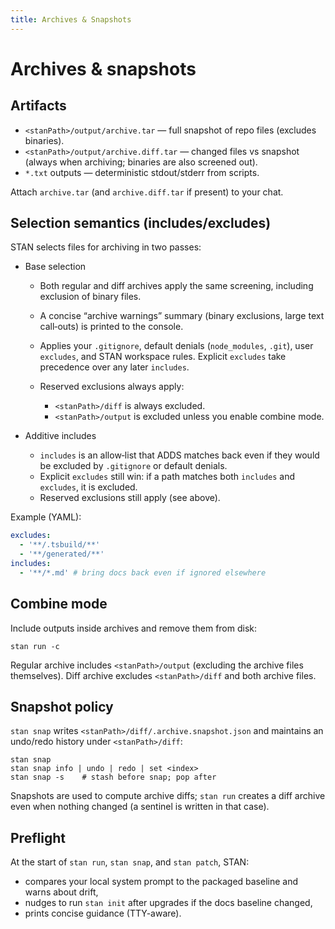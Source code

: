 ```yaml
---
title: Archives & Snapshots
---
```


# Archives & snapshots

## Artifacts

- `<stanPath>/output/archive.tar` — full snapshot of repo files (excludes binaries).
- `<stanPath>/output/archive.diff.tar` — changed files vs snapshot (always when archiving; binaries are also screened out).
- `*.txt` outputs — deterministic stdout/stderr from scripts.

Attach `archive.tar` (and `archive.diff.tar` if present) to your chat.

## Selection semantics (includes/excludes)

STAN selects files for archiving in two passes:

- Base selection
  - Both regular and diff archives apply the same screening, including exclusion of binary files.
  - A concise “archive warnings” summary (binary exclusions, large text call‑outs) is printed to the console.

  - Applies your `.gitignore`, default denials (`node_modules`, `.git`),
    user `excludes`, and STAN workspace rules. Explicit `excludes` take precedence
    over any later `includes`.
  - Reserved exclusions always apply:
    - `<stanPath>/diff` is always excluded.
    - `<stanPath>/output` is excluded unless you enable combine mode.

- Additive includes
  - `includes` is an allow‑list that ADDS matches back even if they would be
    excluded by `.gitignore` or default denials.
  - Explicit `excludes` still win: if a path matches both `includes` and `excludes`,
    it is excluded.
  - Reserved exclusions still apply (see above).

Example (YAML):

```yaml
excludes:
  - '**/.tsbuild/**'
  - '**/generated/**'
includes:
  - '**/*.md' # bring docs back even if ignored elsewhere
```

## Combine mode

Include outputs inside archives and remove them from disk:

```
stan run -c
```

Regular archive includes `<stanPath>/output` (excluding the archive files themselves).
Diff archive excludes `<stanPath>/diff` and both archive files.

## Snapshot policy

`stan snap` writes `<stanPath>/diff/.archive.snapshot.json` and maintains an
undo/redo history under `<stanPath>/diff`:

```
stan snap
stan snap info | undo | redo | set <index>
stan snap -s    # stash before snap; pop after
```

Snapshots are used to compute archive diffs; `stan run` creates a diff archive even
when nothing changed (a sentinel is written in that case).

## Preflight

At the start of `stan run`, `stan snap`, and `stan patch`, STAN:

- compares your local system prompt to the packaged baseline and warns about drift,
- nudges to run `stan init` after upgrades if the docs baseline changed,
- prints concise guidance (TTY-aware).
